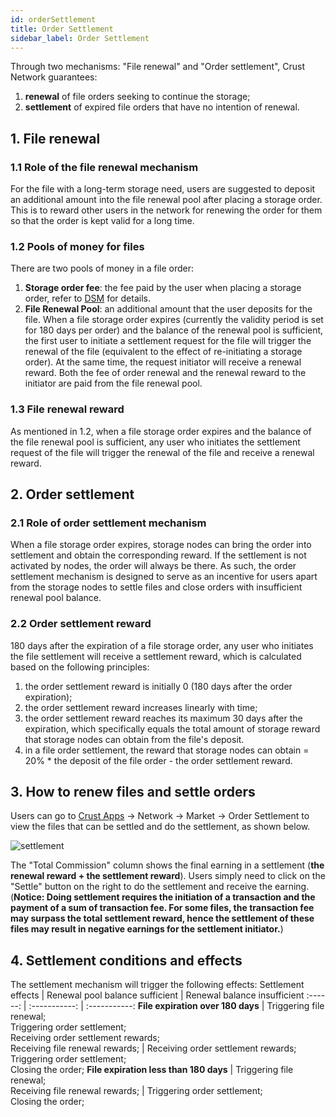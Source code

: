 ```yaml
---
id: orderSettlement
title: Order Settlement
sidebar_label: Order Settlement
---
```


Through two mechanisms: "File renewal" and "Order settlement", Crust Network guarantees:

1. **renewal** of file orders seeking to continue the storage;
2. **settlement** of expired file orders that have no intention of renewal.


## 1. File renewal

### 1.1 Role of the file renewal mechanism
For the file with a long-term storage need, users are suggested to deposit an additional amount into the file renewal pool after placing a storage order. This is to reward other users in the network for renewing the order for them so that the order is kept valid for a long time.

### 1.2 Pools of money for files
There are two pools of money in a file order:
1. **Storage order fee**: the fee paid by the user when placing a storage order, refer to [DSM](https://wiki.crust.network/docs/en/DSM) for details.
2. **File Renewal Pool**: an additional amount that the user deposits for the file. When a file storage order expires (currently the validity period is set for 180 days per order) and the balance of the renewal pool is sufficient, the first user to initiate a settlement request for the file will trigger the renewal of the file (equivalent to the effect of re-initiating a storage order). At the same time, the request initiator will receive a renewal reward. Both the fee of order renewal and the renewal reward to the initiator are paid from the file renewal pool.

### 1.3 File renewal reward
As mentioned in 1.2, when a file storage order expires and the balance of the file renewal pool is sufficient, any user who initiates the settlement request of the file will trigger the renewal of the file and receive a renewal reward.


## 2. Order settlement

### 2.1 Role of order settlement mechanism
When a file storage order expires, storage nodes can bring the order into settlement and obtain the corresponding reward. If the settlement is not activated by nodes, the order will always be there. As such, the order settlement mechanism is designed to serve as an incentive for users apart from the storage nodes to settle files and close orders with insufficient renewal pool balance.

### 2.2 Order settlement reward

180 days after the expiration of a file storage order, any user who initiates the file settlement will receive a settlement reward, which is calculated based on the following principles:

1. the order settlement reward is initially 0 (180 days after the order expiration);
2. the order settlement reward increases linearly with time;
3. the order settlement reward reaches its maximum 30 days after the expiration, which specifically equals the total amount of storage reward that storage nodes can obtain from the file's deposit.
4. in a file order settlement, the reward that storage nodes can obtain = 20% * the deposit of the file order - the order settlement reward.

## 3. How to renew files and settle orders

Users can go to [Crust Apps](https://apps.crust.network/#/market/settlements) -> Network -> Market -> Order Settlement to view the files that can be settled and do the settlement, as shown below.

![settlement](https://crust-data.oss-cn-shanghai.aliyuncs.com/wiki/storage/settlement.png)

The "Total Commission" column shows the final earning in a settlement (**the renewal reward + the settlement reward**). Users simply need to click on the "Settle" button on the right to do the settlement and receive the earning. (**Notice: Doing settlement requires the initiation of a transaction and the payment of a sum of transaction fee. For some files, the transaction fee may surpass the total settlement reward, hence the settlement of these files may result in negative earnings for the settlement initiator.**)

## 4. Settlement conditions and effects
The settlement mechanism will trigger the following effects:
 Settlement effects | Renewal pool balance sufficient | Renewal balance insufficient 
 :------: | :-----------:  | :-----------: 
**File expiration over 180 days**     | Triggering file renewal;<br>Triggering order settlement;<br> Receiving order settlement rewards;<br>Receiving file renewal rewards; | Receiving order settlement rewards;<br> Triggering order settlement;<br>Closing the order; 
**File expiration less than 180 days**     | Triggering file renewal;<br>Receiving file renewal rewards; | Triggering order settlement;<br>Closing the order; 
